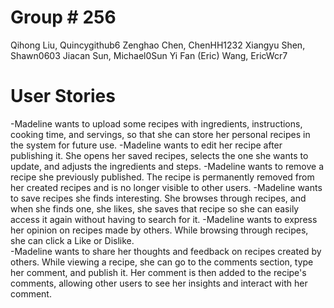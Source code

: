 # Group # 256
Qihong Liu, Quincygithub6
Zenghao Chen, ChenHH1232
Xiangyu Shen, Shawn0603
Jiacan Sun, Michael0Sun
Yi Fan (Eric) Wang, EricWcr7

# User Stories
-Madeline wants to upload some recipes with ingredients, instructions, cooking time, and servings, so that she can store her personal recipes in the system for future use. 
-Madeline wants to edit her recipe after publishing it. She opens her saved recipes, selects the one she wants to update, and adjusts the ingredients and steps. 
-Madeline wants to remove a recipe she previously published. The recipe is permanently removed from her created recipes and is no longer visible to other users. 
-Madeline wants to save recipes she finds interesting. She browses through recipes, and when she finds one, she likes, she saves that recipe so she can easily access it again without having to search for it. 
-Madeline wants to express her opinion on recipes made by others. While browsing through recipes, she can click a Like or Dislike.  
-Madeline wants to share her thoughts and feedback on recipes created by others. While viewing a recipe, she can go to the comments section, type her comment, and publish it. Her comment is then added to the recipe's comments, allowing other users to see her insights and interact with her comment. 
